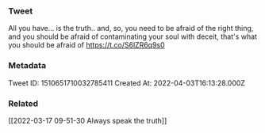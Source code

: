 ### Tweet
All you have... is the truth.. and, so, you need to be afraid of the right thing, and you should be afraid of contaminating your soul with deceit, that's what you should be afraid of https://t.co/S6lZR6q9s0

### Metadata
Tweet ID: 1510651710032785411
Created At: 2022-04-03T16:13:28.000Z

### Related
[[2022-03-17 09-51-30 Always speak the truth]]

